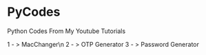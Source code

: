 # PyCodes
Python Codes From My Youtube Tutorials

1 - > MacChanger\n
2 - > OTP Generator
3 - > Password Generator

